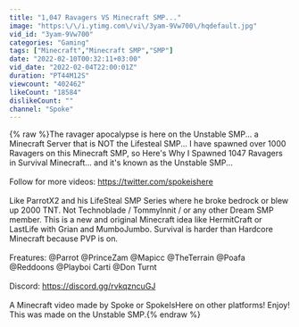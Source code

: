 ```yaml
---
title: "1,047 Ravagers VS Minecraft SMP..."
image: "https:\/\/i.ytimg.com\/vi\/3yam-9Vw700\/hqdefault.jpg"
vid_id: "3yam-9Vw700"
categories: "Gaming"
tags: ["Minecraft","Minecraft SMP","SMP"]
date: "2022-02-10T00:32:11+03:00"
vid_date: "2022-02-04T22:00:01Z"
duration: "PT44M12S"
viewcount: "402462"
likeCount: "18584"
dislikeCount: ""
channel: "Spoke"
---
```

{% raw %}The ravager apocalypse is here on the Unstable SMP... a Minecraft Server that is NOT the Lifesteal SMP... I have spawned over 1000 Ravagers on this Minecraft SMP, so Here's Why I Spawned 1047 Ravagers in Survival Minecraft... and it's known as the Unstable SMP...<br /><br />Follow for more videos: <a rel="nofollow" target="blank" href="https://twitter.com/spokeishere">https://twitter.com/spokeishere</a><br /><br />Like ParrotX2 and his LifeSteal SMP Series where he broke bedrock or blew up 2000 TNT. Not Technoblade / TommyInnit / or any other Dream SMP member. This is a new and original Minecraft idea like HermitCraft or LastLife with Grian and MumboJumbo. Survival is harder than Hardcore Minecraft because PVP is on. <br /><br />Freatures: @Parrot @PrinceZam @Mapicc @TheTerrain @Poafa @Reddoons @Playboi Carti @Don Turnt<br /><br />Discord: <a rel="nofollow" target="blank" href="https://discord.gg/rvkqzncuGJ">https://discord.gg/rvkqzncuGJ</a><br /><br />A Minecraft video made by Spoke or SpokeIsHere on other platforms! Enjoy! This was made on the Unstable SMP.{% endraw %}
